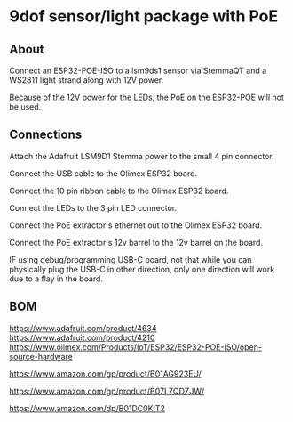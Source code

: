 # 9dof sensor/light package with PoE

## About
Connect an ESP32-POE-ISO to a lsm9ds1 sensor via StemmaQT and a WS2811 
light strand along with 12V power.

Because of the 12V power for the LEDs, the PoE on the ESP32-POE will not be used.

## Connections

Attach the Adafruit LSM9D1 Stemma power to the small 4 pin connector.

Connect the USB cable to the Olimex ESP32 board.

Connect the 10 pin ribbon cable to the Olimex ESP32 board.

Connect the LEDs to the 3 pin LED connector.

Connect the PoE extractor's ethernet out to the Olimex ESP32 board.

Connect the PoE extractor's 12v barrel to the 12v barrel on the board.

IF using debug/programming USB-C board, not that while you can physically plug the USB-C in other direction, only one direction will work due to a flay in the board.


## BOM
https://www.adafruit.com/product/4634
https://www.adafruit.com/product/4210
https://www.olimex.com/Products/IoT/ESP32/ESP32-POE-ISO/open-source-hardware

https://www.amazon.com/gp/product/B01AG923EU/

https://www.amazon.com/gp/product/B07L7QDZJW/

https://www.amazon.com/dp/B01DC0KIT2


